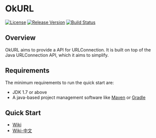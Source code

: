 # OkURL
[![License](https://img.shields.io/badge/license-Apache%202-green.svg)](https://www.apache.org/licenses/LICENSE-2.0) [![Release Version](https://img.shields.io/badge/release-0.1.0-red.svg)](https://github.com/TiFG/okurl/releases) [![Build Status](https://travis-ci.org/TiFG/okurl.svg?branch=master)](https://travis-ci.org/TiFG/okurl)

## Overview
OkURL aims to provide a API for URLConnection. It is built on top of the Java URLConnection API, which it aims to simplify.

## Requirements
The minimum requirements to run the quick start are:
* JDK 1.7 or above
* A java-based project management software like [Maven](https://maven.apache.org/) or [Gradle](http://gradle.org/)

## Quick Start
* [Wiki](docs/wiki/en_Home.md)
* [Wiki-中文](docs/wiki/cn_Home.md)
